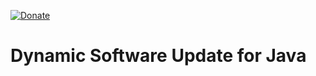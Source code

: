 [![Donate](https://img.shields.io/badge/Donate-PayPal-green.svg)]([https://ko-fi.com/patharanor](https://www.paypal.com/donate/?business=7JXD6EDFHXF5C&no_recurring=1&item_name=To+develop%2C+mantain+and+evolve+a+type+of+software+that+is+not+easy+to+get+from+great+corporations&currency_code=USD))
# Dynamic Software Update for Java

